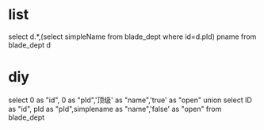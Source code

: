 list
===
select d.*,(select simpleName from blade_dept  where id=d.pId) pname from blade_dept d 

diy
===
select 0 as "id", 0 as "pId",'顶级' as "name",'true' as "open"
union
select ID as "id", pId as "pId",simplename as "name",'false' as "open" from  blade_dept